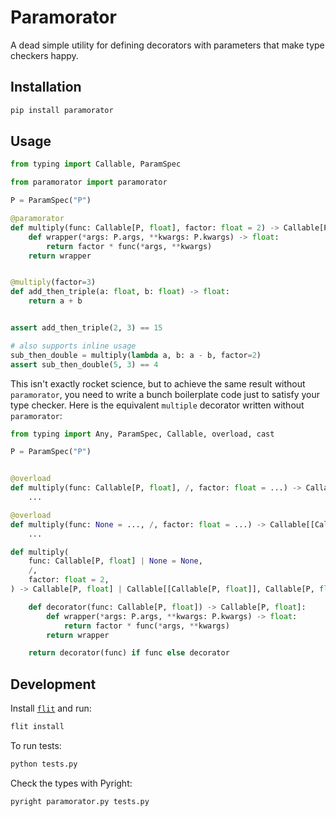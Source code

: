 # Paramorator

A dead simple utility for defining decorators with parameters that make type checkers
happy.

## Installation

```bash
pip install paramorator
```

## Usage

```python
from typing import Callable, ParamSpec

from paramorator import paramorator

P = ParamSpec("P")

@paramorator
def multiply(func: Callable[P, float], factor: float = 2) -> Callable[P, float]:
    def wrapper(*args: P.args, **kwargs: P.kwargs) -> float:
        return factor * func(*args, **kwargs)
    return wrapper


@multiply(factor=3)
def add_then_triple(a: float, b: float) -> float:
    return a + b


assert add_then_triple(2, 3) == 15

# also supports inline usage
sub_then_double = multiply(lambda a, b: a - b, factor=2)
assert sub_then_double(5, 3) == 4
```

This isn't exactly rocket science, but to achieve the same result without `paramorator`,
you need to write a bunch boilerplate code just to satisfy your type checker. Here is
the equivalent `multiple` decorator written without `paramorator`:

```python
from typing import Any, ParamSpec, Callable, overload, cast

P = ParamSpec("P")


@overload
def multiply(func: Callable[P, float], /, factor: float = ...) -> Callable[P, float]:
    ...

@overload
def multiply(func: None = ..., /, factor: float = ...) -> Callable[[Callable[P, float]], Callable[P, float]]:
    ...

def multiply(
    func: Callable[P, float] | None = None,
    /,
    factor: float = 2,
) -> Callable[P, float] | Callable[[Callable[P, float]], Callable[P, float]]:

    def decorator(func: Callable[P, float]) -> Callable[P, float]:
        def wrapper(*args: P.args, **kwargs: P.kwargs) -> float:
            return factor * func(*args, **kwargs)
        return wrapper

    return decorator(func) if func else decorator
```

## Development

Install [`flit`](https://flit.pypa.io/en/stable/index.html) and run:

```bash
flit install
```

To run tests:

```bash
python tests.py
```

Check the types with Pyright:

```bash
pyright paramorator.py tests.py
```
